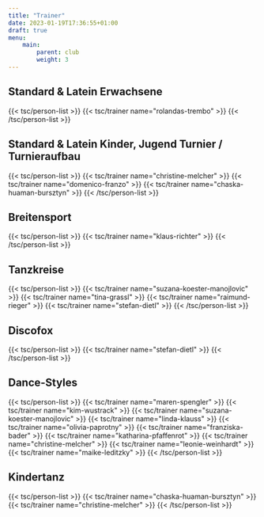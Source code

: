 ```yaml
---
title: "Trainer"
date: 2023-01-19T17:36:55+01:00
draft: true
menu:
    main:
        parent: club
        weight: 3
---
```



## Standard & Latein Erwachsene

{{< tsc/person-list >}}
    {{< tsc/trainer 
        name="rolandas-trembo" >}}
{{< /tsc/person-list >}}

## Standard & Latein Kinder, Jugend Turnier / Turnieraufbau 

{{< tsc/person-list >}}
    {{< tsc/trainer 
        name="christine-melcher" >}}
    {{< tsc/trainer 
        name="domenico-franzo" >}}
    {{< tsc/trainer 
        name="chaska-huaman-bursztyn" >}}
{{< /tsc/person-list >}}


## Breitensport

{{< tsc/person-list >}}
    {{< tsc/trainer 
        name="klaus-richter" >}}
{{< /tsc/person-list >}}

## Tanzkreise

{{< tsc/person-list >}}
    {{< tsc/trainer 
        name="suzana-koester-manojlovic" >}}
    {{< tsc/trainer 
        name="tina-grassl" >}}
    {{< tsc/trainer 
        name="raimund-rieger" >}}
    {{< tsc/trainer 
        name="stefan-dietl" >}}
{{< /tsc/person-list >}}

## Discofox

{{< tsc/person-list >}}
    {{< tsc/trainer 
        name="stefan-dietl" >}}
{{< /tsc/person-list >}}

## Dance-Styles

{{< tsc/person-list >}}
    {{< tsc/trainer 
        name="maren-spengler" >}}
    {{< tsc/trainer 
        name="kim-wustrack" >}}
    {{< tsc/trainer 
        name="suzana-koester-manojlovic" >}}
    {{< tsc/trainer 
        name="linda-klauss" >}}
    {{< tsc/trainer 
        name="olivia-paprotny" >}}
    {{< tsc/trainer 
        name="franziska-bader" >}}
    {{< tsc/trainer 
        name="katharina-pfaffenrot" >}}
    {{< tsc/trainer 
        name="christine-melcher" >}}
    {{< tsc/trainer 
        name="leonie-weinhardt" >}}
    {{< tsc/trainer 
        name="maike-leditzky" >}}
{{< /tsc/person-list >}}

## Kindertanz

{{< tsc/person-list >}}
    {{< tsc/trainer 
        name="chaska-huaman-bursztyn" >}}
    {{< tsc/trainer 
        name="christine-melcher" >}}
{{< /tsc/person-list >}}

